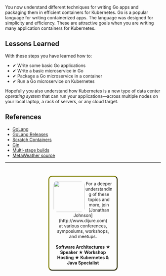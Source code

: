 You now understand different techniques for writing Go apps and packaging them in efficient containers for Kubernetes. Go is a popular language for writing containerized apps. The language was designed for simplicity and efficiency. These are attractive goals when you are writing many application containers for Kubernetes.

## Lessons Learned ##

With these steps you have learned how to:

- &#x2714; Write some basic Go applications
- &#x2714; Write a basic microservice in Go
- &#x2714; Package a Go microservice in a container
- &#x2714; Run a Go microservice on Kubernetes

Hopefully you also understand how Kubernetes is a new type of data center _operating system_ that can run your applications—across multiple nodes on your local laptop, a rack of servers, or any cloud target.

## References ##

- [GoLang](https://www.nginx.com/)
- [GoLang Releases](https://golang.org/doc/devel/release.html)
- [Scratch Containers](https://cloud.google.com/solutions/best-practices-for-building-containers#file_system_content)
- [Gin](https://github.com/gin-gonic/gin)
- [Multi-stage builds](https://docs.docker.com/develop/develop-images/multistage-build/)
- [MetaWeather source](https://www.metaweather.com/)

------
<p style="text-align: center; padding: 1em; margin: 3em; margin-left: 10em; margin-right: 10em; border-; 1px; border-color: olive;  border-radius: 12px; border-style:outset">
<img align="left" src="./assets/jonathan-johnson.jpg" width="100" style="border-radius: 12px">
For a deeper understanding of these topics and more, join <br>[Jonathan Johnson](http://www.dijure.com)<br> at various conferences, symposiums, workshops, and meetups.
<br><br>
<b>Software Architectures ★ Speaker ★ Workshop Hosting ★ Kubernetes & Java Specialist</b>
</p>
